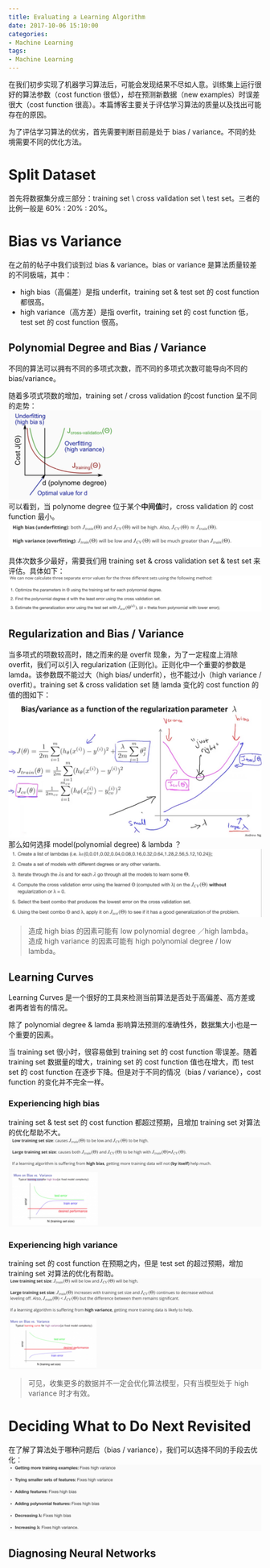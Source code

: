```yaml
---
title: Evaluating a Learning Algorithm
date: 2017-10-06 15:10:00
categories:
- Machine Learning
tags:
- Machine Learning
---
```


在我们初步实现了机器学习算法后，可能会发现结果不尽如人意。训练集上运行很好的算法参数（cost function 很低），却在预测新数据（new examples）时误差很大（cost function 很高）。本篇博客主要关于评估学习算法的质量以及找出可能存在的原因。

为了评估学习算法的优劣，首先需要判断目前是处于 bias / variance。不同的处境需要不同的优化方法。

# Split Dataset
首先将数据集分成三部分：training set \ cross validation set \ test set。三者的比例一般是 60% : 20% : 20%。

# Bias vs Variance
在之前的帖子中我们谈到过 bias & variance。bias or variance 是算法质量较差的不同极端，其中：
* high bias（高偏差）是指 underfit，training set & test set 的 cost function 都很高。
* high variance（高方差）是指 overfit，training set 的 cost function 低，test set 的 cost function 很高。

## Polynomial Degree and Bias / Variance
不同的算法可以拥有不同的多项式次数，而不同的多项式次数可能导向不同的 bias/variance。

随着多项式项数的增加，training set / cross validation 的cost function 呈不同的走势：
![](/assets/images/ml/week6/polynomial-degree.jpeg)
可以看到，当 polynome degree 位于某个**中间值**时，cross validation 的 cost function 最小。
![](/assets/images/ml/week6/bias-variance.jpeg)

具体次数多少最好，需要我们用 training set & cross validation set & test set 来评估。具体如下：
![](/assets/images/ml/week6/polynomial.jpeg)

## Regularization and Bias / Variance
当多项式的项数较高时，随之而来的是 overfit 现象，为了一定程度上消除 overfit，我们可以引入 regularization (正则化)。正则化中一个重要的参数是 lamda。该参数既不能过大（high bias/ underfit），也不能过小（high variance / overfit）。training set & cross validation set 随 lamda 变化的 cost function 的值的图如下：
![](/assets/images/ml/week6/lambda-cost-function.jpeg)
那么如何选择 model(polynomial degree) & lambda ？
![](/assets/images/ml/week6/choose-lambda.jpeg)

> 造成 high bias 的因素可能有 low polynomial degree ／high lambda。	
> 造成 high variance 的因素可能有 high polynomial degree / low lambda。

## Learning Curves
Learning Curves 是一个很好的工具来检测当前算法是否处于高偏差、高方差或者两者皆有的情况。

除了 polynomial degree & lamda 影响算法预测的准确性外，数据集大小也是一个重要的因素。

当 training set 很小时，很容易做到 training set 的 cost function 零误差。随着 training set 数据量的增大，training set 的 cost function 值也在增大，而 test set 的 cost function 在逐步下降。但是对于不同的情况（bias / variance），cost function 的变化并不完全一样。

### Experiencing high bias
training set & test set 的 cost function 都超过预期，且增加 training set 对算法的优化帮助不大。
![](/assets/images/ml/week6/bias-size.jpeg)

### Experiencing high variance
training set 的 cost function 在预期之内，但是 test set 的超过预期，增加 training set 对算法的优化有帮助。
![](/assets/images/ml/week6/variance-size.jpeg)

> 可见，收集更多的数据并不一定会优化算法模型，只有当模型处于 high variance 时才有效。

# Deciding What to Do Next Revisited
在了解了算法处于哪种问题后（bias / variance），我们可以选择不同的手段去优化：
![](/assets/images/ml/week6/method.jpeg)

## Diagnosing Neural Networks






